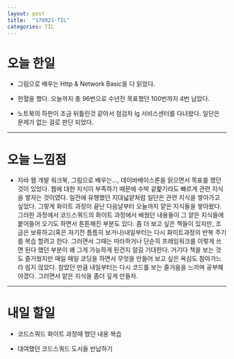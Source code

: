 ```yaml
---
layout: post
title:  "170921-TIL"
categories: TIL
---
```

오늘 한일
========
- 그림으로 배우는 Http & Network Basic을 다 읽었다.

- 헌혈을 했다. 오늘까지 총 96번으로 수년전 목표했던 100번까지 4번 남았다.

- 노트북의 하판이 조금 뒤틀린것 같아서 점검차 lg 서비스센터를 다녀왔다. 일단은 문제가 없는 걸로 판단 되었다.

---
오늘 느낌점
=========
- 자바 웹 개발 워크북, 그림으로 배우는..., 데이바베이스론을 읽으면서 목표를 했던 것이 있었다. 웹에 대한 지식이 부족하기 때문에 수박 겉핥기라도 빠르게 관련 지식을 쌓자는 것이였다. 일전에 유행했던 지대넓얕처럼 일단은 관련 지식을 쌓아가고 싶었다. 그렇게 화이트 과정이 끝난 다음날부터 오늘까지 얕은 지식들을 쌓아왔다. 그러한 과정에서 코드스쿼드의 화이트 과정에서 배웠던 내용들이 그 얕은 지식들에 붙어들어 오기도 하면서 튼튼해진 부분도 있다. 좀 더 보고 싶은 책들이 있지만, 조금은 보류하고(혹은 자기전 틈틈히 보거나)내일부터는 다시 화이트과정의 반복 주기를 복습 할려고 한다. 그러면서 그때는 따라하거나 단순히 프레임워크를 이렇게 쓰면 된다 했던 부분이 왜 그게 가능하게 된건지 알길 기대한다. 거기다 책을 보는 것도 즐거웠지만 매일 매일 코딩을 하면서 무엇을 만들어 보고 싶은 욕심도 참아가느라 쉽지 않았다. 참았던 만큼 내일부터는 다시 코드를 보는 즐거움을 느끼며 공부해야겠다. 그러면서 얕은 지식을 좀더 깊게 만들자.

---
내일 할일
========
- 코드스쿼드 화이트 과정때 했던 내용 복습

- 대여했던 코드스쿼드 도서들 반납하기
